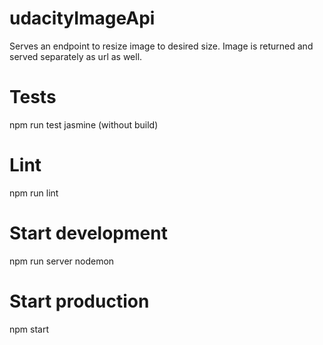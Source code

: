 # udacityImageApi
Serves an endpoint to resize image to desired size. Image is returned and served separately as url as well.

# Tests
npm run test
jasmine (without build)

# Lint
npm run lint

# Start development
npm run server
nodemon

# Start production
npm start


